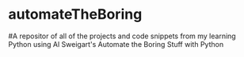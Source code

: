 # automateTheBoring
#A repositor of all of the projects and code snippets from my learning Python using Al Sweigart's Automate the Boring Stuff with Python
